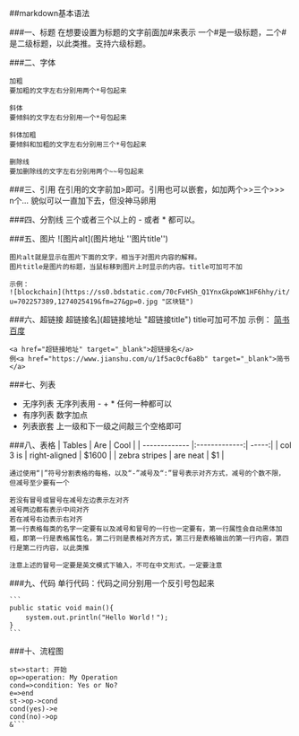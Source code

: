 ##markdown基本语法

###一、标题
    在想要设置为标题的文字前面加#来表示
    一个#是一级标题，二个#是二级标题，以此类推。支持六级标题。

###二、字体

    加粗
    要加粗的文字左右分别用两个*号包起来
    
    斜体
    要倾斜的文字左右分别用一个*号包起来
    
    斜体加粗
    要倾斜和加粗的文字左右分别用三个*号包起来
    
    删除线
    要加删除线的文字左右分别用两个~~号包起来

###三、引用
    在引用的文字前加>即可。引用也可以嵌套，如加两个>>三个>>>
    n个...
    貌似可以一直加下去，但没神马卵用

###四、分割线
    三个或者三个以上的 - 或者 * 都可以。

###五、图片
    ![图片alt](图片地址 ''图片title'')
    
    图片alt就是显示在图片下面的文字，相当于对图片内容的解释。
    图片title是图片的标题，当鼠标移到图片上时显示的内容。title可加可不加

    示例：
    ![blockchain](https://ss0.bdstatic.com/70cFvHSh_Q1YnxGkpoWK1HF6hhy/it/
    u=702257389,1274025419&fm=27&gp=0.jpg "区块链")
###六、超链接
    超链接名](超链接地址 "超链接title")
    title可加可不加
    示例：
    [简书](http://jianshu.com)
    [百度](http://baidu.com)

    <a href="超链接地址" target="_blank">超链接名</a>
    例<a href="https://www.jianshu.com/u/1f5ac0cf6a8b" target="_blank">简书</a>
###七、列表
* 无序列表
    无序列表用 - + * 任何一种都可以
* 有序列表
    数字加点
* 列表嵌套
    上一级和下一级之间敲三个空格即可

###八、表格
| Tables | Are | Cool |
| ------------- |:-------------:| -----:|
| col 3 is | right-aligned | $1600 |
| zebra stripes | are neat | $1 |

    通过使用“|”符号分割表格的每格，以及“-”减号及“:”冒号表示对齐方式，减号的个数不限，但减号至少要有一个

    若没有冒号或冒号在减号左边表示左对齐
    减号两边都有表示中间对齐
    若在减号右边表示右对齐
    第一行表格每类的名字一定要有以及减号和冒号的一行也一定要有，第一行属性会自动黑体加粗，即第一行是表格属性名，第二行则是表格对齐方式，第三行是表格输出的第一行内容，第四行是第二行内容，以此类推

    注意上述的冒号一定要是英文模式下输入，不可在中文形式，一定要注意
    
###九、代码
    单行代码：代码之间分别用一个反引号包起来
    
    ```
    public static void main(){
        system.out.println("Hello World！");
    }
    ```
    
###十、流程图
```flow
st=>start: 开始
op=>operation: My Operation
cond=>condition: Yes or No?
e=>end
st->op->cond
cond(yes)->e
cond(no)->op
&```
